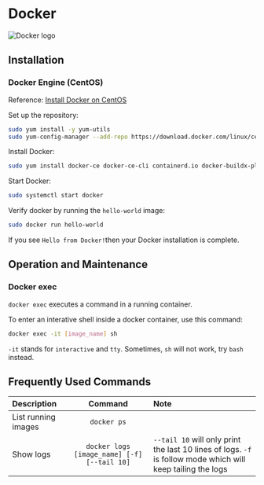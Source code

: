 # Docker

![Docker logo](/images/vaultboy_docker.jpg)

## Installation

### Docker Engine (CentOS)

Reference: [Install Docker on CentOS](https://docs.docker.com/engine/install/centos/)

Set up the repository:

``` bash
sudo yum install -y yum-utils
sudo yum-config-manager --add-repo https://download.docker.com/linux/centos/docker-ce.repo
```

Install Docker:

``` bash
sudo yum install docker-ce docker-ce-cli containerd.io docker-buildx-plugin docker-compose-plugin
```

Start Docker:

``` bash
sudo systemctl start docker
```

Verify docker by running the `hello-world` image:

``` bash
sudo docker run hello-world
```

If you see `Hello from Docker!`then your Docker installation is complete.

## Operation and Maintenance

### Docker exec

`docker exec` executes a command in a running container.

To enter an interative shell inside a docker container, use this command: 

``` bash
docker exec -it [image_name] sh
```

`-it` stands for `interactive` and `tty`. Sometimes, `sh` will not work, try `bash` instead.

## Frequently Used Commands

| Description | Command | Note |
|:---|:---:|:---|
| List running images | `docker ps` | |
| Show logs | `docker logs [image_name] [-f] [--tail 10]` | `--tail 10` will only print the last 10 lines of logs. `-f` is follow mode which will keep tailing the logs |